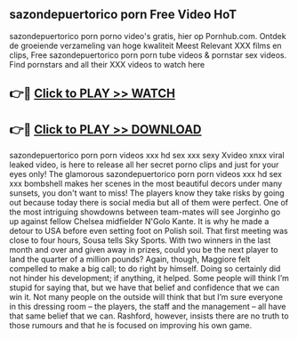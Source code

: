 ## sazondepuertorico porn Free Video HoT 

sazondepuertorico porn porno video's gratis, hier op Pornhub.com. Ontdek de groeiende verzameling van hoge kwaliteit Meest Relevant XXX films en clips,
Free sazondepuertorico porn porn tube videos & pornstar sex videos. Find pornstars and all their XXX videos to watch here


## 👉🔴 [Click to PLAY >> WATCH](http://us.freeplayer.one?title=sazondepuertorico_porn&ref=16D)

## 👉🔴 [Click to PLAY >> DOWNLOAD](http://us.freeplayer.one?title=sazondepuertorico_porn&ref=16D)


sazondepuertorico porn porn videos xxx hd sex xxx sexy Xvideo xnxx viral leaked video, is here to release all her secret porno clips and just for your eyes only! The glamorous sazondepuertorico porn porn videos xxx hd sex xxx bombshell makes her scenes in the most beautiful decors under many sunsets, you don't want to miss! The players know they take risks by going out because today there is social media but all of them were perfect. One of the most intriguing showdowns between team-mates will see Jorginho go up against fellow Chelsea midfielder N'Golo Kante. It is why he made a detour to USA before even setting foot on Polish soil. That first meeting was close to four hours, Sousa tells Sky Sports. With two winners in the last month and over and given away in prizes, could you be the next player to land the quarter of a million pounds? Again, though, Maggiore felt compelled to make a big call; to do right by himself. Doing so certainly did not hinder his development; if anything, it helped. Some people will think I’m stupid for saying that, but we have that belief and confidence that we can win it. Not many people on the outside will think that but I’m sure everyone in this dressing room – the players, the staff and the management – all have that same belief that we can. Rashford, however, insists there are no truth to those rumours and that he is focused on improving his own game.